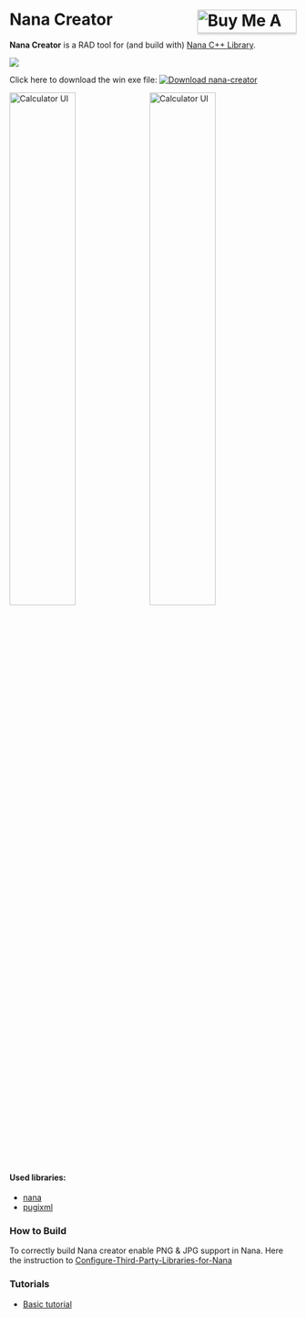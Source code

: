 # Nana Creator <a href="https://www.buymeacoffee.com/besh81" target="_blank"><img align="right" src="https://www.buymeacoffee.com/assets/img/custom_images/orange_img.png" alt="Buy Me A Coffee" style="height: 41px !important;width: 174px !important;box-shadow: 0px 3px 2px 0px rgba(190, 190, 190, 0.5) !important;-webkit-box-shadow: 0px 3px 2px 0px rgba(190, 190, 190, 0.5) !important;" ></a>
**Nana Creator** is a RAD tool for (and build with) [Nana C++ Library](https://github.com/cnjinhao/nana).

[![](https://img.shields.io/badge/dependencies-nana%20Lib%201.7-blue.svg?longCache=true&style=for-the-badge)](https://github.com/cnjinhao/nana)

Click here to download the win exe file: [![Download nana-creator](https://img.shields.io/sourceforge/dt/nana-creator.svg)](https://sourceforge.net/projects/nana-creator/files/latest/download)

<img src="https://besh81.github.io/nana-creator-docs/img/calc.jpg" alt="Calculator UI" width="48%"></a>  <img src="https://besh81.github.io/nana-creator-docs/img/adi.jpg" alt="Calculator UI" width="48%"></a>


#### Used libraries:
- [nana](https://github.com/cnjinhao/nana)
- [pugixml](https://pugixml.org/)

### How to Build
To correctly build Nana creator enable PNG & JPG support in Nana.
Here the instruction to [Configure-Third-Party-Libraries-for-Nana](https://github.com/cnjinhao/nana/wiki/Configuration-of-Third-Party-Libraries-for-Nana)


### Tutorials
- [Basic tutorial](https://besh81.github.io/nana-creator-docs/Basic_Tutorial.html)
